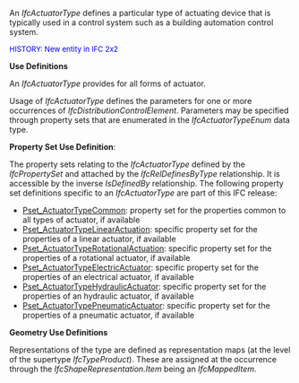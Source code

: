 ﻿An _IfcActuatorType_ defines a particular type of actuating device that is typically used in a control system such as a building automation control system.

> <font color="#0000ff" size="-1">
HISTORY: New entity in IFC 2x2</font>
> 


****Use Definitions****

An _IfcActuatorType_ provides for all forms of actuator.

Usage of _IfcActuatorType_ defines the parameters for one or more occurrences of _IfcDistributionControlElement_. Parameters may be specified through property sets that are enumerated in the _IfcActuatorTypeEnum_ data type.

****Property Set Use Definition****:

The property sets relating to the _IfcActuatorType_ defined by the _IfcPropertySet_ and attached by the _IfcRelDefinesByType_ relationship. It is accessible by the inverse _IsDefinedBy_ relationship. The following property set definitions specific to an _IfcActuatorType_ are part of this IFC release:

* [Pset_ActuatorTypeCommon](../../psd/IfcBuildingControlsDomain/Pset_ActuatorTypeCommon.xml): property set for the properties common to all types of actuator, if available 
* [Pset_ActuatorTypeLinearActuation](../../psd/IfcBuildingControlsDomain/Pset_ActuatorTypeLinearActuation.xml): specific property set for the properties of a linear actuator, if available 
* [Pset_ActuatorTypeRotationalActuation](../../psd/IfcBuildingControlsDomain/Pset_ActuatorTypeRotationalActuation.xml): specific property set for the properties of a rotational actuator, if available 
* [Pset_ActuatorTypeElectricActuator](../../psd/IfcBuildingControlsDomain/Pset_ActuatorTypeElectricActuator.xml): specific property set for the properties of an electrical actuator, if available 
* [Pset_ActuatorTypeHydraulicActuator](../../psd/IfcBuildingControlsDomain/Pset_ActuatorTypeHydraulicActuator.xml): specific property set for the properties of an hydraulic actuator, if available 
* [Pset_ActuatorTypePneumaticActuator](../../psd/IfcBuildingControlsDomain/Pset_ActuatorTypePneumaticActuator.xml): specific property set for the properties of a pneumatic actuator, if available 

****Geometry Use Definitions****

Representations of the type are defined as representation maps (at the level of the supertype _IfcTypeProduct_). These are assigned at the occurrence through the _IfcShapeRepresentation.Item_ being an _IfcMappedItem_.